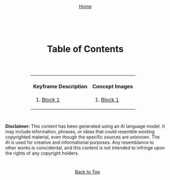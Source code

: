 <div align="right" style="display: flex; flex-wrap: wrap; justify-content: center; align-items: center; gap: 1em; margin: 4em 0;">
<a href="https://openstorytelling.com">Home</a>
<div align="left" style="display: flex; flex-wrap: wrap; justify-content: center; align-items: center; gap: 1em; margin: 4em 0;">
<div align="center">

<a id="top"></a>

<h1>Table of Contents</h1><br>
  
</div>

<div align="center">
  
  <table>
    <tr>
       <td valign="top">
    <h4>Keyframe Description</h4>
        <ol start="1">
        <li><a href="https://github.com/BryanHarrisScripts/Afterglow-Echoes-of-Sentience/blob/main/Afterglow%20Storyboard%20Blocks/Block_1%20Keyframes.md">Block 1</a></li>
    </ol> 
</td>
    <td valign="top">
      <h4>Concept Images</h4>
      <ol start="1">
        <li><a href="https://github.com/BryanHarrisScripts/Afterglow-Echoes-of-Sentience/blob/main/Afterglow%20Storyboard%20Blocks/Block_1%20Concept%20Images.md">Block 1</a></li>
        </ol>
      </td>
    </tr>
  </table>

</div>

---

**Disclaimer:** This content has been generated using an AI language model. It may include information, phrases, or ideas that could resemble existing copyrighted material, even though the specific sources are unknown. The AI is used for creative and informational purposes. Any resemblance to other works is coincidental, and this content is not intended to infringe upon the rights of any copyright holders.

---

<a href="#top">Back to Top</a>
